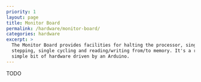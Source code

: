 ```yaml
---
priority: 1
layout: page
title: Monitor Board
permalink: /hardware/monitor-board/
categories: hardware
excerpt: >
  The Monitor Board provides facilities for halting the processor, single
  stepping, single cycling and reading/writing from/to memory. It's a relatively
  simple bit of hardware driven by an Arduino.
---
```


TODO
